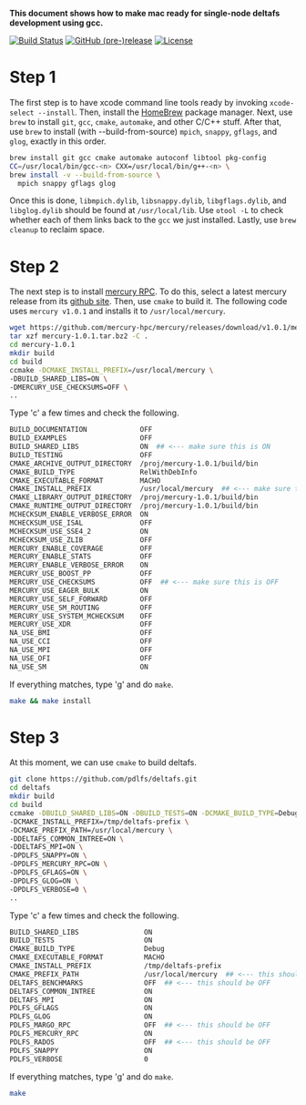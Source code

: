 **This document shows how to make mac ready for single-node deltafs development using gcc.**

[![Build Status](https://travis-ci.org/pdlfs/deltafs.svg?branch=master)](https://travis-ci.org/pdlfs/deltafs)
[![GitHub (pre-)release](https://img.shields.io/github/release-pre/pdlfs/deltafs.svg)](https://github.com/pdlfs/deltafs/releases)
[![License](https://img.shields.io/badge/license-New%20BSD-blue.svg)](LICENSE.txt)

# Step 1

The first step is to have xcode command line tools ready by invoking `xcode-select --install`. Then, install the [HomeBrew](https://brew.sh/) package manager. Next, use `brew` to install `git`, `gcc`, `cmake`, `automake`, and other C/C++ stuff. After that, use `brew` to install (with --build-from-source) `mpich`, `snappy`, `gflags`, and `glog`, exactly in this order.

```bash
brew install git gcc cmake automake autoconf libtool pkg-config
CC=/usr/local/bin/gcc-<n> CXX=/usr/local/bin/g++-<n> \
brew install -v --build-from-source \
  mpich snappy gflags glog
```

Once this is done, `libmpich.dylib`, `libsnappy.dylib`, `libgflags.dylib`, and `libglog.dylib` should be found at `/usr/local/lib`. Use `otool -L` to check whether each of them links back to the `gcc` we just installed. Lastly, use `brew cleanup` to reclaim space.

# Step 2

The next step is to install [mercury RPC](https://mercury-hpc.github.io/). To do this, select a latest mercury release from its [github site](https://github.com/mercury-hpc/mercury/releases). Then, use `cmake` to build it. The following code uses `mercury v1.0.1` and installs it to `/usr/local/mercury`.

```bash
wget https://github.com/mercury-hpc/mercury/releases/download/v1.0.1/mercury-1.0.1.tar.bz2
tar xzf mercury-1.0.1.tar.bz2 -C .
cd mercury-1.0.1
mkdir build
cd build
ccmake -DCMAKE_INSTALL_PREFIX=/usr/local/mercury \
-DBUILD_SHARED_LIBS=ON \
-DMERCURY_USE_CHECKSUMS=OFF \
..
```

Type 'c' a few times and check the following.

```bash
BUILD_DOCUMENTATION             OFF
BUILD_EXAMPLES                  OFF
BUILD_SHARED_LIBS               ON  ## <--- make sure this is ON
BUILD_TESTING                   OFF
CMAKE_ARCHIVE_OUTPUT_DIRECTORY  /proj/mercury-1.0.1/build/bin
CMAKE_BUILD_TYPE                RelWithDebInfo
CMAKE_EXECUTABLE_FORMAT         MACHO
CMAKE_INSTALL_PREFIX            /usr/local/mercury  ## <--- make sure this is something you desire
CMAKE_LIBRARY_OUTPUT_DIRECTORY  /proj/mercury-1.0.1/build/bin
CMAKE_RUNTIME_OUTPUT_DIRECTORY  /proj/mercury-1.0.1/build/bin
MCHECKSUM_ENABLE_VERBOSE_ERROR  ON
MCHECKSUM_USE_ISAL              OFF
MCHECKSUM_USE_SSE4_2            ON
MCHECKSUM_USE_ZLIB              OFF
MERCURY_ENABLE_COVERAGE         OFF
MERCURY_ENABLE_STATS            OFF
MERCURY_ENABLE_VERBOSE_ERROR    ON
MERCURY_USE_BOOST_PP            OFF
MERCURY_USE_CHECKSUMS           OFF  ## <--- make sure this is OFF
MERCURY_USE_EAGER_BULK          ON
MERCURY_USE_SELF_FORWARD        OFF
MERCURY_USE_SM_ROUTING          OFF
MERCURY_USE_SYSTEM_MCHECKSUM    OFF
MERCURY_USE_XDR                 OFF
NA_USE_BMI                      OFF
NA_USE_CCI                      OFF
NA_USE_MPI                      OFF
NA_USE_OFI                      OFF
NA_USE_SM                       ON
```

If everything matches, type 'g' and do `make`.

```bash
make && make install
```

# Step 3

At this moment, we can use `cmake` to build deltafs.

```bash
git clone https://github.com/pdlfs/deltafs.git
cd deltafs
mkdir build
cd build
ccmake -DBUILD_SHARED_LIBS=ON -DBUILD_TESTS=ON -DCMAKE_BUILD_TYPE=Debug \
-DCMAKE_INSTALL_PREFIX=/tmp/deltafs-prefix \
-DCMAKE_PREFIX_PATH=/usr/local/mercury \
-DDELTAFS_COMMON_INTREE=ON \
-DDELTAFS_MPI=ON \
-DPDLFS_SNAPPY=ON \
-DPDLFS_MERCURY_RPC=ON \
-DPDLFS_GFLAGS=ON \
-DPDLFS_GLOG=ON \
-DPDLFS_VERBOSE=0 \
..
```
Type 'c' a few times and check the following.

```bash
BUILD_SHARED_LIBS                ON
BUILD_TESTS                      ON
CMAKE_BUILD_TYPE                 Debug
CMAKE_EXECUTABLE_FORMAT          MACHO
CMAKE_INSTALL_PREFIX             /tmp/deltafs-prefix
CMAKE_PREFIX_PATH                /usr/local/mercury  ## <--- this should match step 2
DELTAFS_BENCHMARKS               OFF  ## <--- this should be OFF
DELTAFS_COMMON_INTREE            ON
DELTAFS_MPI                      ON
PDLFS_GFLAGS                     ON
PDLFS_GLOG                       ON
PDLFS_MARGO_RPC                  OFF  ## <--- this should be OFF
PDLFS_MERCURY_RPC                ON
PDLFS_RADOS                      OFF  ## <--- this should be OFF
PDLFS_SNAPPY                     ON
PDLFS_VERBOSE                    0
```

If everything matches, type 'g' and do `make`.

```bash
make
```


